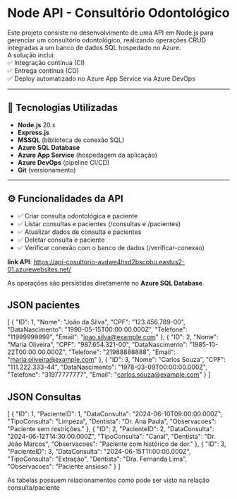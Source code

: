 # Node API - Consultório Odontológico

Este projeto consiste no desenvolvimento de uma API em Node.js para gerenciar um consultório odontológico, realizando operações CRUD integradas a um banco de dados SQL hospedado no Azure.  
A solução inclui:  
✅ Integração contínua (CI)  
✅ Entrega contínua (CD)  
✅ Deploy automatizado no Azure App Service via Azure DevOps

---

## 🚀 Tecnologias Utilizadas

- **Node.js** 20.x
- **Express.js**
- **MSSQL** (biblioteca de conexão SQL)
- **Azure SQL Database**
- **Azure App Service** (hospedagem da aplicação)
- **Azure DevOps** (pipeline CI/CD)
- **Git** (versionamento)

---

## ⚙️ Funcionalidades da API

- ✅ Criar consulta odontológica e paciente  
- ✅ Listar consultas e pacientes  (/consultas e /pacientes)
- ✅ Atualizar dados de consulta e pacientes
- ✅ Deletar consulta e paciente
- ✅ Verificar conexão com o banco de dados (/verificar-conexao)  


**link API**: https://api-cosultorio-avdwe4hxd2bscpbu.eastus2-01.azurewebsites.net/


As operações são persistidas diretamente no **Azure SQL Database**.



## JSON pacientes
[
  {
    "ID": 1,
    "Nome": "João da Silva",
    "CPF": "123.456.789-00",
    "DataNascimento": "1990-05-15T00:00:00.000Z",
    "Telefone": "11999999999",
    "Email": "joao.silva@example.com"
  },
  {
    "ID": 2,
    "Nome": "Maria Oliveira",
    "CPF": "987.654.321-00",
    "DataNascimento": "1985-10-22T00:00:00.000Z",
    "Telefone": "21988888888",
    "Email": "maria.oliveira@example.com"
  },
  {
    "ID": 3,
    "Nome": "Carlos Souza",
    "CPF": "111.222.333-44",
    "DataNascimento": "1978-03-09T00:00:00.000Z",
    "Telefone": "31977777777",
    "Email": "carlos.souza@example.com"
  }
]

## JSON Consultas

[
  {
    "ID": 1,
    "PacienteID": 1,
    "DataConsulta": "2024-06-10T09:00:00.000Z",
    "TipoConsulta": "Limpeza",
    "Dentista": "Dr. Ana Paula",
    "Observacoes": "Paciente sem restrições."
  },
  {
    "ID": 2,
    "PacienteID": 2,
    "DataConsulta": "2024-06-12T14:30:00.000Z",
    "TipoConsulta": "Canal",
    "Dentista": "Dr. João Marcos",
    "Observacoes": "Paciente com histórico de dor."
  },
  {
    "ID": 3,
    "PacienteID": 3,
    "DataConsulta": "2024-06-15T11:00:00.000Z",
    "TipoConsulta": "Extração",
    "Dentista": "Dra. Fernanda Lima",
    "Observacoes": "Paciente ansioso."
  }
]


As tabelas possuem relacionamentos como pode ser visto na relação consulta/paciente
